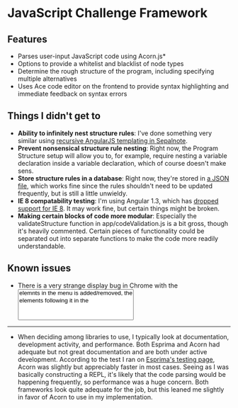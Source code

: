 # JavaScript Challenge Framework

## Features
- Parses user-input JavaScript code using Acorn.js*
- Options to provide a whitelist and blacklist of node types
- Determine the rough structure of the program, including specifying multiple
alternatives
- Uses Ace code editor on the frontend to provide syntax highlighting and
immediate feedback on syntax errors

## Things I didn't get to
- **Ability to infinitely nest structure rules**: I've done something very similar
using [recursive AngularJS templating in Sepalnote](https://github.com/liddiard/sepalnote/blob/master/notes/templates/include/note_major.html).
- **Prevent nonsensical structure rule nesting**: Right now, the Program Structure
setup will allow you to, for example, require nesting a variable declaration
inside a variable declaration, which of course doesn't make sens.
- **Store structure rules in a database**: Right now, they're stored in
[a JSON file](https://github.com/liddiard/js-analyzer/blob/master/public/js/nodeObjects.json),
which works fine since the rules shouldn't need to be updated frequently, but is
still a little unwieldy.
- **IE 8 compatability testing**: I'm using Angular 1.3, which has
[dropped support for IE 8](https://docs.angularjs.org/guide/ie). It may work fine,
but certain things might be broken.
- **Making certain blocks of code more modular**: Especially the validateStructure
function in app/codeValidation.js is a bit gross, though it's heavily commented.
Certain pieces of functionality could be separated out into separate functions
to make the code more readily understandable.


## Known issues
- There is a very strange display bug in Chrome with the <select multiple> elements.
If one of the <option> elemnts in the menu is added/removed, the <option> elements
following it in the <optgroup> get indented. I've tried removing all CSS and the
problem persists. The display issue is not present in other browsers.

---------------------------------------

* When deciding among libraries to use, I typically look at documentation,
development activity, and performance. Both Esprima and Acorn had adequate but
not great documentation and are both under active development. According
to the test I ran on [Esprima's testing page](http://esprima.org/test/compare.html),
Acorn was slightly but appreciably faster in most cases. Seeing as I was basically
constructing a REPL, it's likely that the code parsing would be happening frequently,
so performance was a huge concern. Both frameworks look quite adequate for the job,
but this leaned me slightly in favor of Acorn to use in my implementation.
